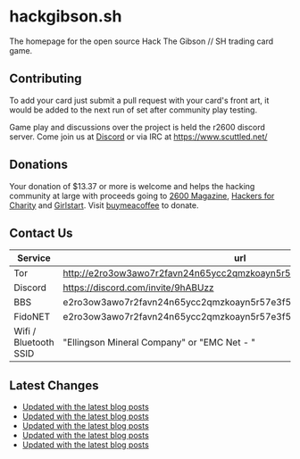 # hackgibson.sh
The homepage for the open source Hack The Gibson // SH trading card game.


## Contributing

To add your card just submit a pull request with your card's front art, it would be added to the next run of set after community play testing.

Game play and discussions over the project is held the r2600 discord server. Come join us at [Discord](https://discord.com/invite/9hABUzz) or via IRC at https://www.scuttled.net/


## Donations

Your donation of $13.37 or more is welcome and helps the hacking community at large with proceeds going to [2600 Magazine](https://2600.com/), [Hackers for Charity](https://hackersforcharity.org) and [Girlstart](https://girlstart.org).  Visit [buymeacoffee](https://www.buymeacoffee.com/hackgibson.sh) to donate.


## Contact Us

Service | url
-|-
Tor | http://e2ro3ow3awo7r2favn24n65ycc2qmzkoayn5r57e3f56nvjwdcgg32ad.onion
Discord | https://discord.com/invite/9hABUzz
BBS | e2ro3ow3awo7r2favn24n65ycc2qmzkoayn5r57e3f56nvjwdcgg32ad.onion:23
FidoNET | e2ro3ow3awo7r2favn24n65ycc2qmzkoayn5r57e3f56nvjwdcgg32ad.onion:24554
Wifi / Bluetooth SSID | "Ellingson Mineral Company" or "EMC Net - <fidonet address>"

## Latest Changes
<!-- BLOG-POST-LIST:START -->
- [Updated with the latest blog posts](https://github.com/DFW2600/hackgibson.sh/commit/2e12fd1747f08d5ac578b33ce717941d47df8b05)
- [Updated with the latest blog posts](https://github.com/DFW2600/hackgibson.sh/commit/0a57b8ff2c8011a79c5cabf2ef6e920e0cbc83ec)
- [Updated with the latest blog posts](https://github.com/DFW2600/hackgibson.sh/commit/58dd25a608e99f28fa16213020e918b02cdc9ee7)
- [Updated with the latest blog posts](https://github.com/DFW2600/hackgibson.sh/commit/1b2e26c6644f58c9d6c0bfef6e8a21f8662064b2)
- [Updated with the latest blog posts](https://github.com/DFW2600/hackgibson.sh/commit/00e0669dd754445d25592a229950906e6005a6b0)
<!-- BLOG-POST-LIST:END -->
